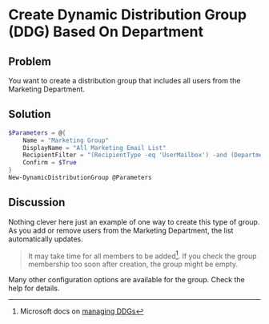 # Create Dynamic Distribution Group (DDG) Based On Department

## Problem

You want to create a distribution group that includes all users from the Marketing Department.

## Solution

```powershell
$Parameters = @{
    Name = "Marketing Group"
    DisplayName = "All Marketing Email List"
    RecipientFilter = "(RecipientType -eq 'UserMailbox') -and (Department -eq 'Marketing')"
    Confirm = $True
}
New-DynamicDistributionGroup @Parameters
```

## Discussion

Nothing clever here just an example of one way to create this type of group.
As you add or remove users from the Marketing Department, the list automatically updates.
>It may take time for all members to be added[^1].
>If you check the group membership too soon after creation, the group might be empty.

Many other configuration options are available for the group.
Check the help for details.

[^1]: Microsoft docs on [managing DDGs](https://docs.microsoft.com/en-us/exchange/recipients-in-exchange-online/manage-dynamic-distribution-groups/manage-dynamic-distribution-groups?tabs=create-new-eac%2Cproperties-powershell#important-changes-in-ddgs)
